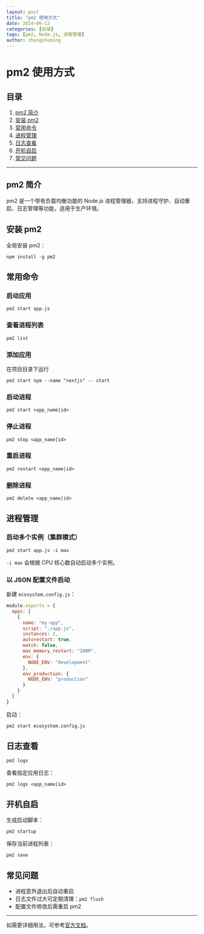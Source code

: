 ```yaml
---
layout: post
title: "pm2 使用方式"
date: 2024-06-12
categories: [前端]
tags: [pm2, Node.js, 进程管理]
author: zhangshuming
---
```


# pm2 使用方式

## 目录

1. [pm2 简介](#pm2-简介)
2. [安装 pm2](#安装-pm2)
3. [常用命令](#常用命令)
4. [进程管理](#进程管理)
5. [日志查看](#日志查看)
6. [开机自启](#开机自启)
7. [常见问题](#常见问题)

---

## pm2 简介

pm2 是一个带有负载均衡功能的 Node.js 进程管理器，支持进程守护、自动重启、日志管理等功能，适用于生产环境。

## 安装 pm2

全局安装 pm2：

```
npm install -g pm2
```

## 常用命令

### 启动应用

```
pm2 start app.js
```

### 查看进程列表

```
pm2 list
```

### 添加应用
在项目目录下运行
```
pm2 start npm --name "nextjs" -- start
```

### 启动进程
```
pm2 start <app_name|id>
```

### 停止进程

```
pm2 stop <app_name|id>
```

### 重启进程

```
pm2 restart <app_name|id>
```

### 删除进程

```
pm2 delete <app_name|id>
```

## 进程管理

### 启动多个实例（集群模式）

```
pm2 start app.js -i max
```
`-i max` 会根据 CPU 核心数自动启动多个实例。

### 以 JSON 配置文件启动

新建 `ecosystem.config.js`：

```js
module.exports = {
  apps: [
    {
      name: "my-app",
      script: "./app.js",
      instances: 2,
      autorestart: true,
      watch: false,
      max_memory_restart: "200M",
      env: {
        NODE_ENV: "development"
      },
      env_production: {
        NODE_ENV: "production"
      }
    }
  ]
}
```

启动：

```
pm2 start ecosystem.config.js
```

## 日志查看

```
pm2 logs
```

查看指定应用日志：

```
pm2 logs <app_name|id>
```

## 开机自启

生成启动脚本：

```
pm2 startup
```

保存当前进程列表：

```
pm2 save
```

## 常见问题

- 进程意外退出后自动重启
- 日志文件过大可定期清理：`pm2 flush`
- 配置文件修改后需重启 pm2

---

如需更详细用法，可参考[官方文档](https://pm2.keymetrics.io/)。 